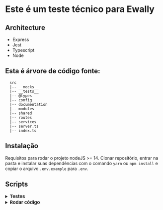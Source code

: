 # Este é um teste técnico para Ewally

## Architecture

- Express
- Jest
- Typescript
- Node

## Esta é árvore de código fonte:

```
  src
  |-- __mocks__
  |-- __tests__
  |-- @types
  |-- config
  |-- documentation
  |-- modules
  |-- shared
  |-- routes
  |-- services
  |-- server.ts
  |-- index.ts
```

## Instalação

Requisitos para rodar o projeto nodeJS >= 14. Clonar repositório, entrar na pasta e instalar suas dependências com o comando `yarn` ou `npm install` e copiar o arquivo `.env.example` para `.env`.


## Scripts

<details>
  <summary>
    <strong style="font-size: 15px;">Testes</strong>
  </summary>

  <br/>

  <b>Rodar testes</b>

  > `npm test`

  <b>Rodar cobertura de testes</b>

  > `npm run test:ci`
</details>

<details>
  <summary>
    <strong style="font-size: 15px;">Rodar código</strong>
  </summary>

  <br/>

  <b>Servidor de desenvolvimento</b>

  > `npm run dev`

  <b>Servidor de produção</b>

  <p>*** Antes rodar script de build ***</p>

  > `npm run start`

  <b>Buildar código</b>

  > `npm run build`
</details>